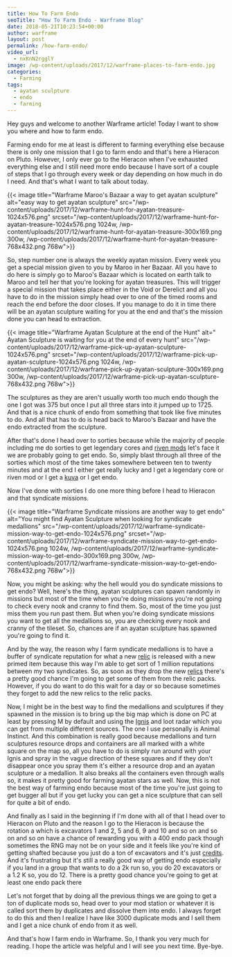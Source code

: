 ```yaml
---
title: How To Farm Endo
seoTitle: "How To Farm Endo - Warframe Blog"
date: 2018-05-21T10:23:54+00:00
author: warframe
layout: post
permalink: /how-farm-endo/
video_url:
  - nxKnN2rgglY
image: /wp-content/uploads/2017/12/warframe-places-to-farm-endo.jpg
categories:
  - Farming
tags:
  - ayatan sculpture
  - endo
  - farming
---
```

Hey guys and welcome to another Warframe article! Today I want to show you where and how to farm endo.<!--more-->

Farming endo for me at least is different to farming everything else because there is only one mission that I go to farm endo and that's here a Hieracon on Pluto. However, I only ever go to the Hieracon when I've exhausted everything else and I still need more endo because I have sort of a couple of steps that I go through every week or day depending on how much in do I need. And that's what I want to talk about today.

{{< image title="Warframe Maroo's Bazaar a way to get ayatan sculpture" alt="easy way to get ayatan sculpture" src="/wp-content/uploads/2017/12/warframe-hunt-for-ayatan-treasure-1024x576.png" srcset="/wp-content/uploads/2017/12/warframe-hunt-for-ayatan-treasure-1024x576.png 1024w, /wp-content/uploads/2017/12/warframe-hunt-for-ayatan-treasure-300x169.png 300w, /wp-content/uploads/2017/12/warframe-hunt-for-ayatan-treasure-768x432.png 768w">}}

So, step number one is always the weekly ayatan mission. Every week you get a special mission given to you by Maroo in her Bazaar. All you have to do here is simply go to Maroo's Bazaar which is located on earth talk to Maroo and tell her that you're looking for ayatan treasures. This will trigger a special mission that takes place either in the Void or Derelict and all you have to do in the mission simply head over to one of the timed rooms and reach the end before the door closes. If you manage to do it in time there will be an ayatan sculpture waiting for you at the end and that's the mission done you can head to extraction.

{{< image title="Warframe Ayatan Sculpture at the end of the Hunt" alt=" Ayatan Sculpture is waiting for you at the end of every hunt" src="/wp-content/uploads/2017/12/warframe-pick-up-ayatan-sculpture-1024x576.png" srcset="/wp-content/uploads/2017/12/warframe-pick-up-ayatan-sculpture-1024x576.png 1024w, /wp-content/uploads/2017/12/warframe-pick-up-ayatan-sculpture-300x169.png 300w, /wp-content/uploads/2017/12/warframe-pick-up-ayatan-sculpture-768x432.png 768w">}}
  
The sculptures as they are aren't usually worth too much endo though the one I got was 375 but once I put all three stars into it jumped up to 1725. And that is a nice chunk of endo from something that took like five minutes to do. And all that has to do is head back to Maroo's Bazaar and have the endo extracted from the sculpture.

After that's done I head over to sorties because while the majority of people including me do sorties to get legendary cores and [riven mods](https://warframeblog.com/ways-earn-platinum/) let's face it we are probably going to get endo. So, simply blast through all three of the sorties which most of the time takes somewhere between ten to twenty minutes and at the end I either get really lucky and I get a legendary core or riven mod or I get a [kuva](https://warframeblog.com/where-and-how-to-farm-kuva/) or I get endo.

Now I've done with sorties I do one more thing before I head to Hieracon and that syndicate missions.

{{< image title="Warframe Syndicate missions are another way to get endo" alt="You might find Ayatan Sculpture when looking for syndicate medallions" src="/wp-content/uploads/2017/12/warframe-syndicate-mission-way-to-get-endo-1024x576.png" srcset="/wp-content/uploads/2017/12/warframe-syndicate-mission-way-to-get-endo-1024x576.png 1024w, /wp-content/uploads/2017/12/warframe-syndicate-mission-way-to-get-endo-300x169.png 300w, /wp-content/uploads/2017/12/warframe-syndicate-mission-way-to-get-endo-768x432.png 768w">}}

Now, you might be asking: why the hell would you do syndicate missions to get endo? Well, here's the thing, ayatan sculptures can spawn randomly in missions but most of the time when you're doing missions you're not going to check every nook and cranny to find them. So, most of the time you just miss them you run past them. But when you're doing syndicate missions you want to get all the medallions so, you are checking every nook and cranny of the tileset. So, chances are if an ayatan sculpture has spawned you're going to find it.

And by the way, the reason why I farm syndicate medallions is to have a buffer of syndicate reputation for what a new [relic](https://warframeblog.com/how-to-farm-relics/) is released with a new primed item because this way I'm able to get sort of 1 million reputations between my two syndicates. So, as soon as they drop the new [relics](https://warframeblog.com/how-to-farm-relics/) there's a pretty good chance I'm going to get some of them from the relic packs. However, if you do want to do this wait for a day or so because sometimes they forget to add the new relics to the relic packs.

Now, I might be in the best way to find the medallions and sculptures if they spawned in the mission is to bring up the big map which is done on PC at least by pressing M by default and using the [Ignis](https://warframeblog.com/ignis-wraith-build/) and loot radar which you can get from multiple different sources. The one I use personally is Animal Instinct. And this combination is really good because medallions and turn sculptures resource drops and containers are all marked with a white square on the map so, all you have to do is simply run around with your Ignis and spray in the vague direction of these squares and if they don't disappear once you spray them it's either a resource drop and an ayatan sculpture or a medallion. It also breaks all the containers even through walls so, it makes it pretty good for farming ayatan stars as well. Now, this is not the best way of farming endo because most of the time you're just going to get bugger all but if you get lucky you can get a nice sculpture that can sell for quite a bit of endo.

And finally as I said in the beginning if I'm done with all of that I head over to Hieracon on Pluto and the reason I go to the Hieracon is because the rotation a which is excavators 1 and 2, 5 and 6, 9 and 10 and so on and so on and so on have a chance of rewarding you with a 400 endo pack though sometimes the RNG may not be on your side and it feels like you're kind of getting shafted because you just do a ton of excavators and it's just [credits](https://warframeblog.com/farm-credits-750k-credits-per-hour/). And it's frustrating but it's still a really good way of getting endo especially if you land in a group that wants to do a 2k run so, you do 20 excavators or a 1.2 K so, you do 12. There is a pretty good chance you're going to get at least one endo pack there

Let's not forget that by doing all the previous things we are going to get a ton of duplicate mods so, head over to your mod station or whatever it is called sort them by duplicates and dissolve them into endo. I always forget to do this and then I realize I have like 3000 duplicate mods and I sell them and I get a nice chunk of endo from it as well.

And that's how I farm endo in Warframe. So, I thank you very much for reading. I hope the article was helpful and I will see you next time. Bye-bye.